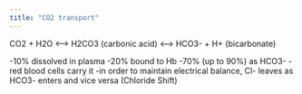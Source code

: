 ```yaml
---
title: "CO2 transport"
---
```

CO2 + H2O &lt;--&gt; H2CO3 (carbonic acid) &lt;--&gt; HCO3- + H+ (bicarbonate)

-10% dissolved in plasma
-20% bound to Hb 
-70% (up to 90%) as HCO3- 
-red blood cells carry it
-in order to maintain electrical balance, Cl- leaves as HCO3- enters and vice versa (Chloride Shift)

